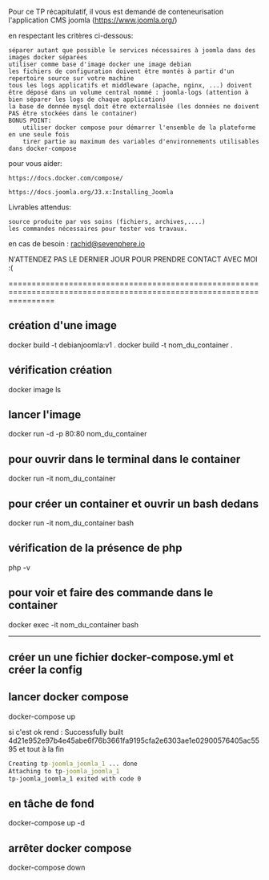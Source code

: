 Pour ce TP récapitulatif, il vous est demandé de conteneurisation l'application CMS joomla (https://www.joomla.org/)

en respectant les critères ci-dessous:

    séparer autant que possible le services nécessaires à joomla dans des images docker séparées
    utiliser comme base d'image docker une image debian
    les fichiers de configuration doivent être montés à partir d'un repertoire source sur votre machine
    tous les logs applicatifs et middleware (apache, nginx, ...) doivent être déposé dans un volume central nommé : joomla-logs (attention à bien séparer les logs de chaque application)
    la base de donnée mysql doit être externalisée (les données ne doivent PAS être stockées dans le container)
    BONUS POINT:
        utiliser docker compose pour démarrer l'ensemble de la plateforme en une seule fois
        tirer partie au maximum des variables d'environnements utilisables dans docker-compose

pour vous aider:

    https://docs.docker.com/compose/
     
    https://docs.joomla.org/J3.x:Installing_Joomla
     

Livrables attendus:

    source produite par vos soins (fichiers, archives,....)
    les commandes nécessaires pour tester vos travaux.

en cas de besoin : rachid@sevenphere.io

N'ATTENDEZ PAS LE DERNIER JOUR POUR PRENDRE CONTACT AVEC MOI :(



======================================================================================================================

## création d'une image
docker build -t debianjoomla:v1 .
docker build -t nom_du_container .

## vérification création
docker image ls

## lancer l'image
docker run -d -p 80:80 nom_du_container

## pour ouvrir dans le terminal dans le container
docker run -it nom_du_container

## pour créer un container et ouvrir un bash dedans
docker run -it nom_du_container bash

## vérification de la présence de php
php -v

## pour voir et faire des commande dans le container
docker exec -it nom_du_container bash

----------------------------------------------------------------------------------------------------------------------
## créer un une fichier docker-compose.yml et créer la config

## lancer docker compose
docker-compose up 

si c'est ok rend : Successfully built 4d21e952e97b4e45abe6f76b3661fa9195cfa2e6303ae1e02900576405ac5595
et tout à la fin 
```cmd
Creating tp-joomla_joomla_1 ... done
Attaching to tp-joomla_joomla_1
tp-joomla_joomla_1 exited with code 0
```

## en tâche de fond 
docker-compose up -d

## arrêter docker compose
docker-compose down 
